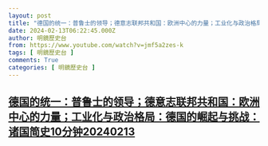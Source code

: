 ```yaml
---
layout: post
title: "德国的统一：普鲁士的领导；德意志联邦共和国：欧洲中心的力量；工业化与政治格局：德国的崛起与挑战：诸国简史10分钟20240213"
date: 2024-02-13T06:22:45.000Z
author: 明鏡歷史台
from: https://www.youtube.com/watch?v=jmf5a2zes-k
tags: [ 明鏡歷史台 ]
comments: True
categories: [ 明鏡歷史台 ]
---
```

<!--1707805365000-->
[德国的统一：普鲁士的领导；德意志联邦共和国：欧洲中心的力量；工业化与政治格局：德国的崛起与挑战：诸国简史10分钟20240213](https://www.youtube.com/watch?v=jmf5a2zes-k)
------

<div>

</div>
